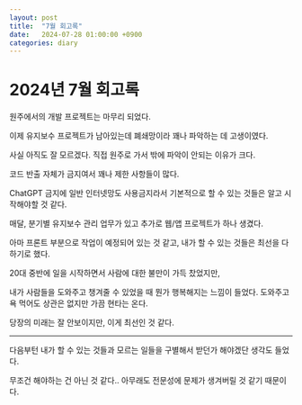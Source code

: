 ```yaml
---
layout: post
title:  "7월 회고록"
date:   2024-07-28 01:00:00 +0900
categories: diary
---
```


# 2024년 7월 회고록

원주에서의 개발 프로젝트는 마무리 되었다.

이제 유지보수 프로젝트가 남아있는데 폐쇄망이라 꽤나 파악하는 데 고생이였다.

사실 아직도 잘 모르겠다. 직접 원주로 가서 밖에 파악이 안되는 이유가 크다.

코드 반출 자체가 금지여서 꽤나 제한 사항들이 많다.

ChatGPT 금지에 일반 인터넷망도 사용금지라서 기본적으로 할 수 있는 것들은 알고 시작해야할 것 같다.

매달, 분기별 유지보수 관리 업무가 있고 추가로 웹/앱 프로젝트가 하나 생겼다.

아마 프론트 부분으로 작업이 예정되어 있는 것 같고, 내가 할 수 있는 것들은 최선을 다하기로 했다.

20대 중반에 일을 시작하면서 사람에 대한 불만이 가득 찼었지만,

내가 사람들을 도와주고 챙겨줄 수 있었을 때 뭔가 행복해지는 느낌이 들었다. 도와주고 욕 먹어도 상관은 없지만 가끔 현타는 온다.

당장의 미래는 잘 안보이지만, 이게 최선인 것 같다.

-----

다음부턴 내가 할 수 있는 것들과 모르는 일들을 구별해서 받던가 해야겠단 생각도 들었다.

무조건 해야하는 건 아닌 것 같다.. 아무래도 전문성에 문제가 생겨버릴 것 같기 때문이다.